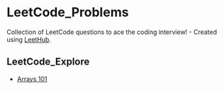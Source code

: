 # LeetCode_Problems
Collection of LeetCode questions to ace the coding interview! - Created using [LeetHub](https://github.com/QasimWani/LeetHub).


## LeetCode_Explore
- [Arrays 101](/./Arrays/README.md)
